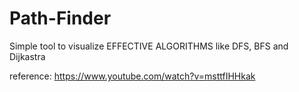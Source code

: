 # Path-Finder

Simple tool to visualize EFFECTIVE ALGORITHMS like DFS, BFS and Dijkastra <br>

reference: https://www.youtube.com/watch?v=msttfIHHkak
